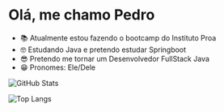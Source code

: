# Olá, me chamo Pedro
- 📚 Atualmente estou fazendo o bootcamp do Instituto Proa
- 🤓 Estudando Java e pretendo estudar Springboot
- 😎 Pretendo me tornar um Desenvolvedor FullStack Java
- 😁 Pronomes: Ele/Dele
  
![GitHub Stats](https://github-readme-stats.vercel.app/api?username=PedroFalko9905&show_icons=true&theme=dark)

![Top Langs](https://github-readme-stats.vercel.app/api/top-langs/?username=PedroFalko9905&layout=compact&theme=dark)
